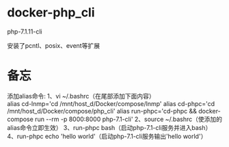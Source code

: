 # docker-php_cli

php-7.1.11-cli

安装了pcntl、posix、event等扩展

# 备忘

添加alias命令:
1、vi ~/.bashrc（在尾部添加下面内容）          
      alias cd-lnmp='cd /mnt/host_d/Docker/compose/lnmp'
      alias cd-phpc='cd /mnt/host_d/Docker/compose/php_cli'
      alias run-phpc='cd-phpc && docker-compose run --rm -p 8000:8000 php-7.1-cli'
2、source ~/.bashrc（使添加的alias命令立即生效）
3、run-phpc bash（启动php-7.1-cli服务并进入bash） 
4、run-phpc echo 'hello world'（启动php-7.1-cli服务输出'hello world'）
 